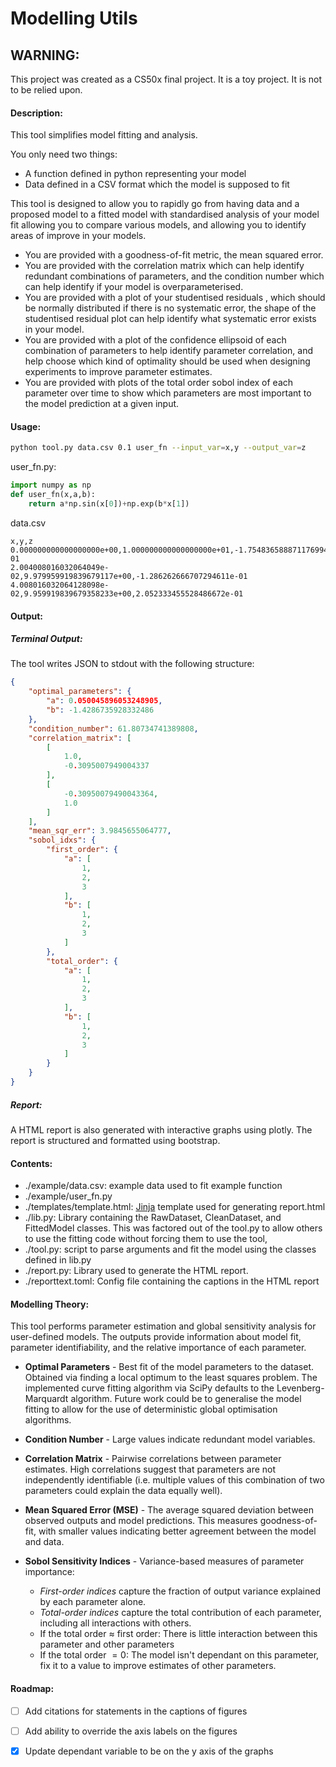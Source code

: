 # Modelling Utils
## WARNING:
This project was created as a CS50x final project. It is a toy project. It is not to be relied upon.
#### Description:
This tool simplifies model fitting and analysis.

You only need two things:
* A function defined in python representing your model
* Data defined in a CSV format which the model is supposed to fit

This tool is designed to allow you to rapidly go from having data and a proposed
model to a fitted model with standardised analysis of your model fit allowing you
to compare various models, and allowing you to identify areas of improve in your models.

* You are provided with a goodness-of-fit metric, the mean squared error.
* You are provided with the correlation matrix which can help identify redundant combinations of parameters,
and the condition number which can help identify if your model is overparameterised.
* You are provided with a plot of your studentised residuals , which should be normally distributed if there is no systematic error,
the shape of the studentised residual plot can help identify what systematic error exists in your model.
* You are provided with a plot of the confidence ellipsoid of each combination of parameters to help identify parameter correlation,
and help choose which kind of optimality should be used when designing experiments to improve parameter estimates.
* You are provided with plots of the total order sobol index of each parameter over time to show which parameters
are most important to the model prediction at a given input.


#### Usage:
```bash
python tool.py data.csv 0.1 user_fn --input_var=x,y --output_var=z
```
user\_fn.py:
```python
import numpy as np
def user_fn(x,a,b):
    return a*np.sin(x[0])+np.exp(b*x[1])
```
data.csv
```csv
x,y,z
0.000000000000000000e+00,1.000000000000000000e+01,-1.754836588871176994e-01
2.004008016032064049e-02,9.979959919839679117e+00,-1.286262666707294611e-01
4.008016032064128098e-02,9.959919839679358233e+00,2.052333455528486672e-01

```
#### Output:
##### Terminal Output:
The tool writes JSON to stdout with the following structure:
```json
{
    "optimal_parameters": {
        "a": 0.050045896053248905,
        "b": -1.4286735928332486
    },
    "condition_number": 61.80734741389808,
    "correlation_matrix": [
        [
            1.0,
            -0.3095007949004337
        ],
        [
            -0.30950079490043364,
            1.0
        ]
    ],
    "mean_sqr_err": 3.9845655064777,
    "sobol_idxs": {
        "first_order": {
            "a": [
                1,
                2,
                3
            ],
            "b": [
                1,
                2,
                3
            ]
        },
        "total_order": {
            "a": [
                1,
                2,
                3
            ],
            "b": [
                1,
                2,
                3
            ]
        }
    }
}
```


##### Report:
A HTML report is also generated with interactive graphs using plotly. The report is structured and formatted using bootstrap.
#### Contents:
* ./example/data.csv: example data used to fit example function
* ./example/user\_fn.py
* ./templates/template.html: [Jinja]("https://jinja.palletsprojects.com/en/stable/") template used for generating report.html
* ./lib.py: Library containing the RawDataset, CleanDataset, and FittedModel classes. This was factored out of the tool.py to allow others to use the fitting code without forcing them to use the tool,
* ./tool.py: script to parse arguments and fit the model using the classes defined in lib.py
* ./report.py: Library used to generate the HTML report.
* ./reporttext.toml: Config file containing the captions in the HTML report
#### Modelling Theory:
This tool performs parameter estimation and global sensitivity analysis for user-defined models. The outputs provide information about model fit, parameter identifiability, and the relative importance of each parameter.

- **Optimal Parameters** - Best fit of the model parameters to the dataset. Obtained via finding a local optimum to the least squares problem. The implemented curve fitting algorithm via SciPy defaults to the Levenberg-Marquardt algorithm. Future work could be to generalise the model fitting to allow for the use of deterministic global optimisation algorithms.

- **Condition Number** - Large values indicate redundant model variables.

- **Correlation Matrix** - Pairwise correlations between parameter estimates. High correlations suggest that parameters are not independently identifiable (i.e. multiple values of this combination of two parameters could explain the data equally well).

- **Mean Squared Error (MSE)** - The average squared deviation between observed outputs and model predictions. This measures goodness-of-fit, with smaller values indicating better agreement between the model and data.

- **Sobol Sensitivity Indices** - Variance-based measures of parameter importance:
    - *First-order indices* capture the fraction of output variance explained by each parameter alone.
    - *Total-order indices* capture the total contribution of each parameter, including all interactions with others.
    - If the total order $\approx$ first order: There is little interaction between this parameter and other parameters
    - If the total order $=0$: The model isn't dependant on this parameter, fix it to a value to improve estimates of other parameters.


#### Roadmap:
- [ ] Add citations for statements in the captions of figures
- [ ] Add ability to override the axis labels on the figures
- [x] Update dependant variable to be on the y axis of the graphs

